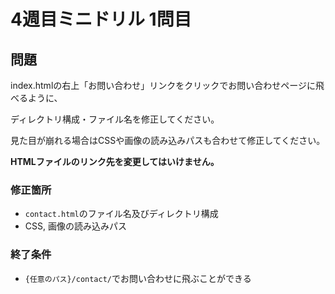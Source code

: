 # 4週目ミニドリル 1問目

## 問題

index.htmlの右上「お問い合わせ」リンクをクリックでお問い合わせページに飛べるように、

ディレクトリ構成・ファイル名を修正してください。

見た目が崩れる場合はCSSや画像の読み込みパスも合わせて修正してください。

**HTMLファイルのリンク先を変更してはいけません。**


### 修正箇所
- `contact.html`のファイル名及びディレクトリ構成
- CSS, 画像の読み込みパス

### 終了条件
- `{任意のパス}/contact/`でお問い合わせに飛ぶことができる
